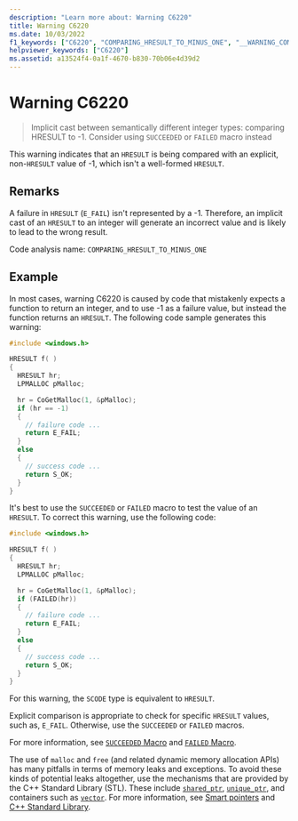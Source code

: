 ```yaml
---
description: "Learn more about: Warning C6220"
title: Warning C6220
ms.date: 10/03/2022
f1_keywords: ["C6220", "COMPARING_HRESULT_TO_MINUS_ONE", "__WARNING_COMPARING_HRESULT_TO_MINUS_ONE"]
helpviewer_keywords: ["C6220"]
ms.assetid: a13524f4-0a1f-4670-b830-70b06e4d39d2
---
```

# Warning C6220

> Implicit cast between semantically different integer types: comparing HRESULT to -1. Consider using `SUCCEEDED` or `FAILED` macro instead

This warning indicates that an `HRESULT` is being compared with an explicit, non-`HRESULT` value of -1, which isn't a well-formed `HRESULT`.

## Remarks

A failure in `HRESULT` (`E_FAIL`) isn't represented by a -1. Therefore, an implicit cast of an `HRESULT` to an integer will generate an incorrect value and is likely to lead to the wrong result.

Code analysis name: `COMPARING_HRESULT_TO_MINUS_ONE`

## Example

In most cases, warning C6220 is caused by code that mistakenly expects a function to return an integer, and to use -1 as a failure value, but instead the function returns an `HRESULT`. The following code sample generates this warning:

```cpp
#include <windows.h>

HRESULT f( )
{
  HRESULT hr;
  LPMALLOC pMalloc;

  hr = CoGetMalloc(1, &pMalloc);
  if (hr == -1)
  {
    // failure code ...
    return E_FAIL;
  }
  else
  {
    // success code ...
    return S_OK;
  }
}
```

It's best to use the `SUCCEEDED` or `FAILED` macro to test the value of an `HRESULT`. To correct this warning, use the following code:

```cpp
#include <windows.h>

HRESULT f( )
{
  HRESULT hr;
  LPMALLOC pMalloc;

  hr = CoGetMalloc(1, &pMalloc);
  if (FAILED(hr))
  {
    // failure code ...
    return E_FAIL;
  }
  else
  {
    // success code ...
    return S_OK;
  }
}
```

For this warning, the `SCODE` type is equivalent to `HRESULT`.

Explicit comparison is appropriate to check for specific `HRESULT` values, such as, `E_FAIL`. Otherwise, use the `SUCCEEDED` or `FAILED` macros.

For more information, see [`SUCCEEDED` Macro](/windows/win32/api/winerror/nf-winerror-succeeded) and [`FAILED` Macro](/windows/win32/api/winerror/nf-winerror-failed).

The use of `malloc` and `free` (and related dynamic memory allocation APIs) has many pitfalls in terms of memory leaks and exceptions. To avoid these kinds of potential leaks altogether, use the mechanisms that are provided by the C++ Standard Library (STL). These include [`shared_ptr`](../standard-library/shared-ptr-class.md), [`unique_ptr`](../standard-library/unique-ptr-class.md), and containers such as [`vector`](../standard-library/vector.md). For more information, see [Smart pointers](../cpp/smart-pointers-modern-cpp.md) and [C++ Standard Library](../standard-library/cpp-standard-library-reference.md).
